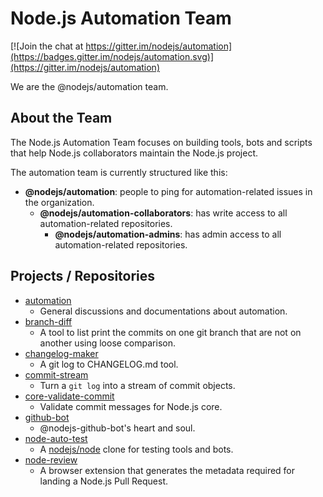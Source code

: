 # Node.js Automation Team

[![Join the chat at https://gitter.im/nodejs/automation](https://badges.gitter.im/nodejs/automation.svg)](https://gitter.im/nodejs/automation)

We are the @nodejs/automation team.

## About the Team

The Node.js Automation Team focuses on building tools, bots and scripts that
help Node.js collaborators maintain the Node.js project.

The automation team is currently structured like this:

- **@nodejs/automation**: people to ping for automation-related issues in
the organization.
  - **@nodejs/automation-collaborators**: has write access to all
  automation-related repositories.
    - **@nodejs/automation-admins**: has admin access to all
    automation-related repositories.

## Projects / Repositories

- [automation](https://github.com/nodejs/automation)
  - General discussions and documentations about automation.
- [branch-diff](https://github.com/nodejs/branch-diff)
  - A tool to list print the commits on one git branch that are not on
    another using loose comparison.
- [changelog-maker](https://github.com/nodejs/changelog-maker)
  - A git log to CHANGELOG.md tool.
- [commit-stream](https://github.com/nodejs/commit-stream)
  - Turn a `git log` into a stream of commit objects.
- [core-validate-commit](https://github.com/nodejs/core-validate-commit)
  - Validate commit messages for Node.js core.
- [github-bot](https://github.com/nodejs/github-bot)
  - @nodejs-github-bot's heart and soul.
- [node-auto-test](https://github.com/nodejs/node-auto-test)
  - A [nodejs/node](https://github.com/nodejs/node) clone for testing tools
    and bots.
- [node-review](https://github.com/nodejs/node-review)
  - A browser extension that generates the metadata required for landing
    a Node.js Pull Request.
